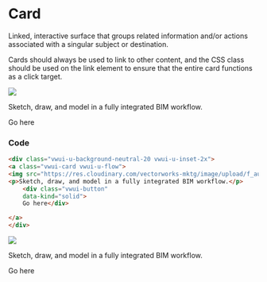 # Card
Linked, interactive surface that groups related information and/or actions associated with a singular subject or destination.


Cards should always be used to link to other content, and the CSS class should be used on the link element to ensure that the entire card functions as a click target.




<div class="vwui-u-background-neutral-20 vwui-u-inset-2x">
<a class="vwui-card vwui-u-flow">
<img src="https://res.cloudinary.com/vectorworks-mktg/image/upload/f_auto/q_auto/blue-steel/zrartajyx11fvhapbl3n.jpg">
<p>Sketch, draw, and model in a fully integrated BIM workflow.</p>
    <div class="vwui-button" 
    data-kind="solid"> 
    Go here</div>

</a>
</div>

### Code
```html
<div class="vwui-u-background-neutral-20 vwui-u-inset-2x">
<a class="vwui-card vwui-u-flow">
<img src="https://res.cloudinary.com/vectorworks-mktg/image/upload/f_auto/q_auto/blue-steel/zrartajyx11fvhapbl3n.jpg">
<p>Sketch, draw, and model in a fully integrated BIM workflow.</p>
    <div class="vwui-button" 
    data-kind="solid"> 
    Go here</div>

</a>
</div>
```

<div class="vwui-u-background-primary-1 vwui-u-inset-2x">
<a class="vwui-card vwui-u-flow" data-inverted="true">
<img src="https://res.cloudinary.com/vectorworks-mktg/image/upload/f_auto/q_auto/blue-steel/zrartajyx11fvhapbl3n.jpg">
<p>Sketch, draw, and model in a fully integrated BIM workflow.</p>
    <div class="vwui-button" 
    data-kind="solid"> 
    Go here</div>

</a>
</div>